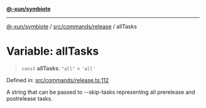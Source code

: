 [**@-xun/symbiote**](../../../../README.md)

***

[@-xun/symbiote](../../../../README.md) / [src/commands/release](../README.md) / allTasks

# Variable: allTasks

> `const` **allTasks**: `"all"` = `'all'`

Defined in: [src/commands/release.ts:112](https://github.com/Xunnamius/symbiote/blob/e2a70374b9e5c61d555e2445ff09c823f586ccb3/src/commands/release.ts#L112)

A string that can be passed to --skip-tasks representing all prerelease and
postrelease tasks.
